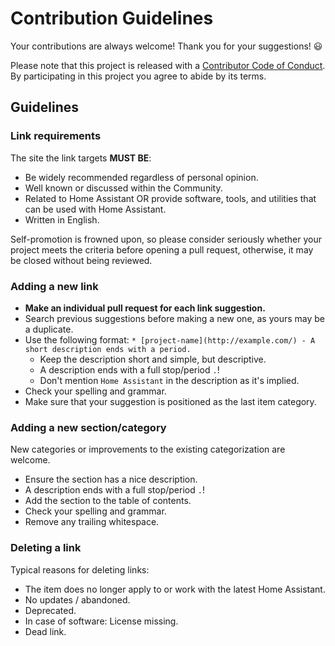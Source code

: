 # Contribution Guidelines

Your contributions are always welcome! Thank you for your suggestions! :smiley:

Please note that this project is released with a 
[Contributor Code of Conduct](code-of-conduct.md).
By participating in this project you agree to abide by its terms.

## Guidelines

### Link requirements

The site the link targets **MUST BE**:

- Be widely recommended regardless of personal opinion.
- Well known or discussed within the Community.
- Related to Home Assistant OR provide software, tools, and utilities
  that can be used with Home Assistant.
- Written in English.

Self-promotion is frowned upon, so please consider seriously whether your
project meets the criteria before opening a pull request, otherwise, it may
be closed without being reviewed.

### Adding a new link

- **Make an individual pull request for each link suggestion.**
- Search previous suggestions before making a new one, as yours may be a duplicate.
- Use the following format: `* [project-name](http://example.com/) - A short description ends with a period.`
  - Keep the description short and simple, but descriptive.
  - A description ends with a full stop/period `.`!
  - Don't mention `Home Assistant` in the description as it's implied.
- Check your spelling and grammar.
- Make sure that your suggestion is positioned as the last item category.

### Adding a new section/category

New categories or improvements to the existing categorization are welcome.

- Ensure the section has a nice description.
- A description ends with a full stop/period `.`!
- Add the section to the table of contents.
- Check your spelling and grammar.
- Remove any trailing whitespace.

### Deleting a link

Typical reasons for deleting links:

- The item does no longer apply to or work with the latest Home Assistant.
- No updates / abandoned.
- Deprecated.
- In case of software: License missing.
- Dead link.
